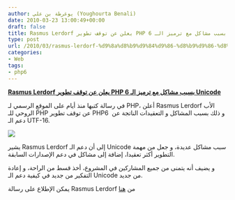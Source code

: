 ```yaml
---
author: يوغرطة بن علي (Youghourta Benali)
date: 2010-03-23 13:00:49+00:00
draft: false
title: Rasmus Lerdorf يعلن عن توقف تطوير PHP 6 بسبب مشاكل مع ترميز الـ Unicode
type: post
url: /2010/03/rasmus-lerdorf-%d9%8a%d8%b9%d9%84%d9%86-%d8%b9%d9%86-%d8%aa%d9%88%d9%82%d9%81-%d8%aa%d8%b7%d9%88%d9%8a%d8%b1-php-6-%d8%a8%d8%b3%d8%a8%d8%a8-%d9%85%d8%b4%d8%a7%d9%83%d9%84-%d9%85%d8%b9-%d8%aa%d8%b1/
categories:
- Web
tags:
- php6
---
```


[**Rasmus Lerdorf يعلن عن توقف تطوير PHP 6 بسبب مشاكل مع ترميز الـ Unicode**](https://www.it-scoop.com/2010/03/rasmus-lerdorf-%D9%8A%D8%B9%D9%84%D9%86-%D8%B9%D9%86-%D8%AA%D9%88%D9%82%D9%81-%D8%AA%D8%B7%D9%88%D9%8A%D8%B1-php-6-%D8%A8%D8%B3%D8%A8%D8%A8-%D9%85%D8%B4%D8%A7%D9%83%D9%84-%D9%85%D8%B9-%D8%AA%D8%B1)


في رسالة كتبها منذ أيام على الموقع الرسمي لـ PHP، أعلن Rasmus Lerdorf الأب الروحي للـ PHP عن توقف تطوير PHP6 و ذلك بسبب المشاكل و التعقيدات الناتجة عن  دعم الـ UTF-16.

[![](https://www.it-scoop.com/wp-content/uploads/2010/03/php-logo-300x192.png)
](https://www.it-scoop.com/2010/03/rasmus-lerdorf-%D9%8A%D8%B9%D9%84%D9%86-%D8%B9%D9%86-%D8%AA%D9%88%D9%82%D9%81-%D8%AA%D8%B7%D9%88%D9%8A%D8%B1-php-6-%D8%A8%D8%B3%D8%A8%D8%A8-%D9%85%D8%B4%D8%A7%D9%83%D9%84-%D9%85%D8%B9-%D8%AA%D8%B1)

يشير Rasmus Lerdorf إلى أن دعم الـ Unicode سبب مشاكل عديدة، و جعل من مهمة التطوير أكثر تعقيدا، إضافة إلى مشاكل في دعم الإصدارات السابقة.

و يضيف أنه يتمنى من جميع المشاركين في المشروع، أخذ قسط من الراحة، و إعادة التفكير من جديد في كيفية دعم الـ Unicode من جديد.

يمكن الإطلاع على رسالة Rasmus Lerdorf من [هنا](http://news.php.net/php.internals/47120)
